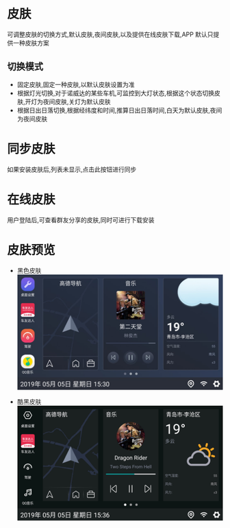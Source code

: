 # 皮肤

可调整皮肤的切换方式,默认皮肤,夜间皮肤,以及提供在线皮肤下载,APP 默认只提供一种皮肤方案

## 切换模式

- 固定皮肤,固定一种皮肤,以默认皮肤设置为准
- 根据灯光切换,对于诺威达的某些车机,可监控到大灯状态,根据这个状态切换皮肤,开灯为夜间皮肤,关灯为默认皮肤
- 根据日出日落切换,根据经纬度和时间,推算日出日落时间,白天为默认皮肤,夜间为夜间皮肤

# 同步皮肤

如果安装皮肤后,列表未显示,点击此按钮进行同步

# 在线皮肤

用户登陆后,可查看群友分享的皮肤,同时可进行下载安装

# 皮肤预览

- 黑色皮肤
  ![layout1](./img/theme_hei.jpg)

- 酷黑皮肤
  ![layout1](./img/theme_kuhei.jpg)
